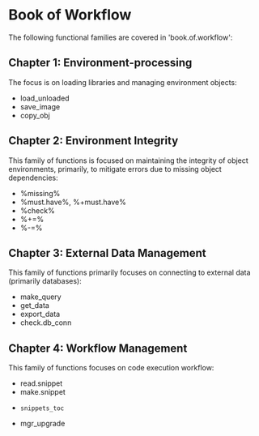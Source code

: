 # Book of Workflow

The following functional families are covered in 'book.of.workflow':

## Chapter 1: Environment-processing

The focus is on loading libraries and managing environment objects:

-   load_unloaded
-   save_image
-   copy_obj

## Chapter 2: Environment Integrity

This family of functions is focused on maintaining the integrity of object environments, primarily, to mitigate errors due to missing object dependencies:

-   %missing%
-   %must.have%, %+must.have%
-   %check%
-   %+=%
-   %-=%

## Chapter 3: External Data Management

This family of functions primarily focuses on connecting to external data (primarily databases):

-   make_query
-   get_data
-   export_data
-   check.db_conn

## Chapter 4: Workflow Management

This family of functions focuses on code execution workflow:

-   read.snippet
-   make.snippet
-	  snippets_toc
-   mgr_upgrade
